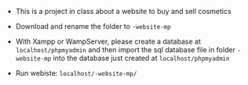 - This is a project in class about a website to buy and sell cosmetics

- Download and rename the folder to `-website-mp`

- With Xampp or WampServer, please create a database at `localhost/phpmyadmin` and then import the sql database file in folder `-website-mp` into the database just created at `localhost/phpmyadmin`

- Run webiste: `localhost/-website-mp/`
